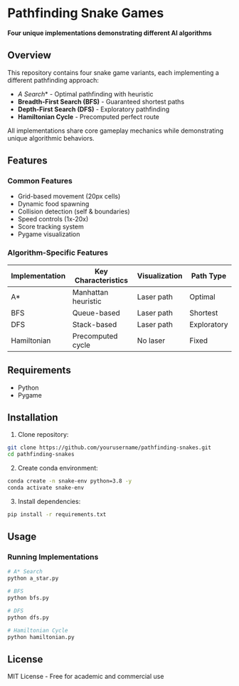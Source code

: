 # Pathfinding Snake Games  
**Four unique implementations demonstrating different AI algorithms**

## Overview  
This repository contains four snake game variants, each implementing a different pathfinding approach:  
- **A* Search** - Optimal pathfinding with heuristic  
- **Breadth-First Search (BFS)** - Guaranteed shortest paths  
- **Depth-First Search (DFS)** - Exploratory pathfinding  
- **Hamiltonian Cycle** - Precomputed perfect route  

All implementations share core gameplay mechanics while demonstrating unique algorithmic behaviors.

## Features  

### Common Features  
- Grid-based movement (20px cells)  
- Dynamic food spawning  
- Collision detection (self & boundaries)  
- Speed controls (1x-20x)  
- Score tracking system  
- Pygame visualization  

### Algorithm-Specific Features  
| Implementation | Key Characteristics | Visualization | Path Type |
|----------------|---------------------|---------------|-----------|
| A*             | Manhattan heuristic | Laser path    | Optimal   |
| BFS            | Queue-based         | Laser path    | Shortest  |
| DFS            | Stack-based         | Laser path    | Exploratory |
| Hamiltonian    | Precomputed cycle   | No laser      | Fixed     |

## Requirements  
- Python
- Pygame  

## Installation  
1. Clone repository:  
```bash  
git clone https://github.com/yourusername/pathfinding-snakes.git  
cd pathfinding-snakes  
```  

2. Create conda environment:  
```bash  
conda create -n snake-env python=3.8 -y  
conda activate snake-env  
```  

3. Install dependencies:  
```bash  
pip install -r requirements.txt  
```  

## Usage  

### Running Implementations  
```bash  
# A* Search  
python a_star.py  

# BFS  
python bfs.py  

# DFS  
python dfs.py  

# Hamiltonian Cycle  
python hamiltonian.py  
```  


## License  
MIT License - Free for academic and commercial use
